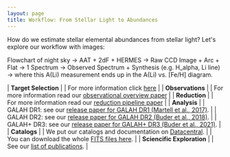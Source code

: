 ```yaml
---
layout: page
title: Workflow: From Stellar Light to Abundances
---
```


How do we estimate stellar elemental abundances from stellar light? Let's explore our workflow with images:

Flowchart of night sky -> AAT + 2dF + HERMES -> Raw CCD Image + Arc + Flat -> 1 Spectrum -> Observed Spectrum + Synthesis (e.g. H_alpha, Li line) -> where this A(Li) measurement ends up in the A(Li) vs. [Fe/H] diagram.

| **Target Selection** |
| For more information click [here](../blob/galah_production/about/technical_details) |
| **Observations** |
| For more information read our [observational overview paper](https://ui.adsabs.harvard.edu/abs/2017MNRAS.465.3203M/) |
| **Reduction** |
| For more information read our [reduction pipeline paper](http://adsabs.harvard.edu/abs/2017MNRAS.464.1259K) |
| **Analysis** |
| GALAH DR1: see our [release paper for GALAH DR1 (Martell et al., 2017)](https://ui.adsabs.harvard.edu/abs/2017MNRAS.465.3203M/). |
| GALAH DR2: see our [release paper for GALAH DR2 (Buder et al., 2018)](http://adsabs.harvard.edu/abs/2018MNRAS.478.4513B). |
| GALAH+ DR3: see our [release paper for GALAH+ DR3 (Buder et al., 2021)](https://ui.adsabs.harvard.edu/abs/2021MNRAS.tmp.1259B). |
| **Catalogs** |
| We put our catalogs and documentation on [Datacentral](https://docs.datacentral.org.au/galah/). |
| You can download the whole [FITS files here](https://cloud.datacentral.org.au/teamdata/GALAH/public/). |
| **Sciencific Exploration** |
| See our [list of publications](../blob/galah_production/publications). |
